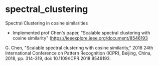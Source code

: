 # spectral_clustering
Spectral Clustering in cosine similarities 


- Implemented prof Chen's paper, "Scalable spectral clustering with cosine similarity" (https://ieeexplore.ieee.org/document/8546193

G. Chen, "Scalable spectral clustering with cosine similarity," 2018 24th International Conference on Pattern Recognition (ICPR), Beijing, China, 2018, pp. 314-319, doi: 10.1109/ICPR.2018.8546193.
